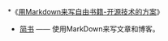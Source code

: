 
*《[用Markdown来写自由书籍-开源技术的方案](http://www.ituring.com.cn/article/828)》
* [简书](http://www.jianshu.com/) —— 使用MarkDown来写文章和博客。